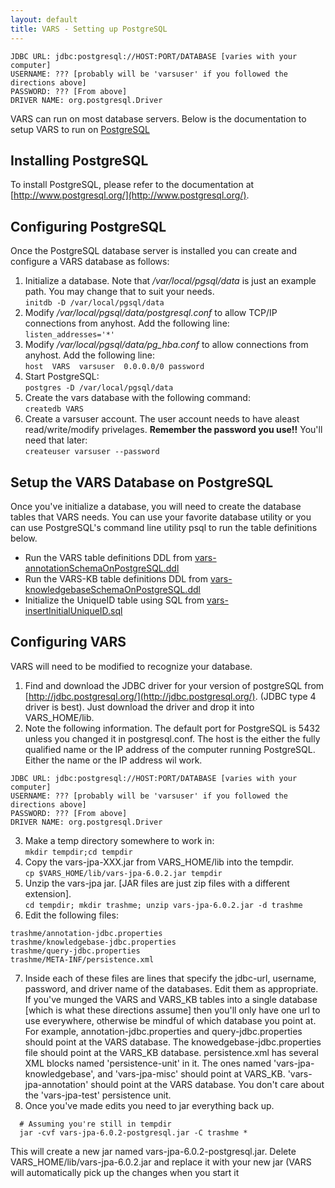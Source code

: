```yaml
---
layout: default
title: VARS - Setting up PostgreSQL
---
```


```
JDBC URL: jdbc:postgresql://HOST:PORT/DATABASE [varies with your computer]  
USERNAME: ??? [probably will be 'varsuser' if you followed the directions above]  
PASSWORD: ??? [From above]  
DRIVER NAME: org.postgresql.Driver  
```


VARS can run on most database servers. Below is the documentation to setup VARS to run on [PostgreSQL](http://www.postgresql.org/)

## Installing PostgreSQL

To install PostgreSQL, please refer to the documentation at [http://www.postgresql.org/](http://www.postgresql.org/).

## Configuring PostgreSQL

Once the PostgreSQL database server is installed you can create and configure a VARS database as follows:

1. Initialize a database. Note that _/var/local/pgsql/data_ is just an example path. You may change that to suit your needs.  
`initdb -D /var/local/pgsql/data`
2. Modify _/var/local/pgsql/data/postgresql.conf_ to allow TCP/IP connections from anyhost. Add the following line:  
`listen_addresses='*'`
3. Modify _/var/local/pgsql/data/pg_hba.conf_ to allow connections from anyhost. Add the following line:  
`host  VARS  varsuser  0.0.0.0/0 password`
4. Start PostgreSQL:  
`postgres -D /var/local/pgsql/data`
5. Create the vars database with the following command:  
`createdb VARS`
6. Create a varsuser account. The user account needs to have aleast read/write/modify privelages. __Remember the password you use!!__ You'll need that later:  
`createuser varsuser --password`

## Setup the VARS Database on PostgreSQL

Once you've initialize a database, you will need to create the database tables that VARS needs. You can use your favorite database utility or you can use PostgreSQL's command line utility psql to run the table definitions below.  

- Run the VARS table definitions DDL from [vars-annotationSchemaOnPostgreSQL.ddl](https://github.com/hohonuuli/vars/blob/develop/vars-jpa/src/main/sql/vars-annotationSchemaOnPostgreSQL.ddl)
- Run the VARS-KB table definitions DDL from [vars-knowledgebaseSchemaOnPostgreSQL.ddl](https://github.com/hohonuuli/vars/blob/develop/vars-jpa/src/main/sql/vars-knowledgebaseSchemaOnPostgreSQL.ddl)
- Initialize the UniqueID table using SQL from [vars-insertInitialUniqueID.sql](https://github.com/hohonuuli/vars/blob/develop/vars-jpa/src/main/sql/vars-insertInitialUniqueID.sql)

## Configuring VARS

VARS will need to be modified to recognize your database.

1. Find and download the JDBC driver for your version of postgreSQL from [http://jdbc.postgresql.org/](http://jdbc.postgresql.org/). (JDBC type 4 driver is best). Just download the driver and drop it into VARS_HOME/lib.
2. Note the following information. The default port for PostgreSQL is 5432 unless you changed it in postgresql.conf. The host is the either the fully qualified name or the IP address of the computer running PostgreSQL. Either the name or the IP address wil work. 
```
JDBC URL: jdbc:postgresql://HOST:PORT/DATABASE [varies with your computer]  
USERNAME: ??? [probably will be 'varsuser' if you followed the directions above]  
PASSWORD: ??? [From above]  
DRIVER NAME: org.postgresql.Driver  
```
3. Make a temp directory somewhere to work in:  
`mkdir tempdir;cd tempdir`
4. Copy the vars-jpa-XXX.jar from VARS_HOME/lib into the tempdir.  
`cp $VARS_HOME/lib/vars-jpa-6.0.2.jar tempdir`
5. Unzip the vars-jpa jar. [JAR files are just zip files with a different extension].  
`cd tempdir; mkdir trashme; unzip vars-jpa-6.0.2.jar -d trashme`
6. Edit the following files:  
```
trashme/annotation-jdbc.properties  
trashme/knowledgebase-jdbc.properties  
trashme/query-jdbc.properties  
trashme/META-INF/persistence.xml  
```
7. Inside each of these files are lines that specify the jdbc-url, username, password, and driver name of the databases. Edit them as appropriate. If you've munged the VARS and VARS_KB tables into a single database [which is what these directions assume] then you'll only have one url to use everywhere, otherwise be mindful of which database you point at. For example, annotation-jdbc.properties and query-jdbc.properties should point at the VARS database. The knowedgebase-jdbc.properties file should point at the VARS_KB database. persistence.xml has several XML blocks named 'persistence-unit' in it. The ones named 'vars-jpa-knowledgebase', and 'vars-jpa-misc' should point at VARS_KB. 'vars-jpa-annotation' should point at the VARS database. You don't care about the 'vars-jpa-test' persistence unit.
8. Once you've made edits you need to jar everything back up.  
```
  # Assuming you're still in tempdir
  jar -cvf vars-jpa-6.0.2-postgresql.jar -C trashme *
```
This will create a new jar named vars-jpa-6.0.2-postgresql.jar. Delete VARS_HOME/lib/vars-jpa-6.0.2.jar and replace it with your new jar (VARS will automatically pick up the changes when you start it